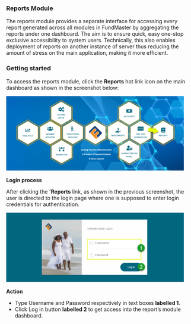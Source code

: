 ### Reports Module

The reports module provides a separate interface for accessing every report generated across all modules in FundMaster by aggregating the reports under one dashboard. The aim is to ensure quick, easy one-stop exclusive accessibility to system users. Technically, this also enables deployment of reports on another instance of server thus reducing the amount of stress on the main application, making it more efficient. 


### Getting started

To access the reports module, click the **Reports** hot link icon on the main dashboard as shown in the screenshot below: 

<img  alt="Reports Module" width="95%" height="auto"  class="center"  src="../.vuepress/public/img/media9/dash.png">


**Login process**

After clicking the **'Reports** link, as shown in the previous screenshot, the user is directed to the login page where one is supposed to enter login credentials for authentication.

<img  alt="Reports Module" width="95%" height="auto"  class="center"  src="../.vuepress/public/img/media9/login.png">


**Action**

- Type Username and Password respectively in text boxes **labelled 1**.
- Click Log in button **labelled 2** to get access into the report’s module dashboard. 